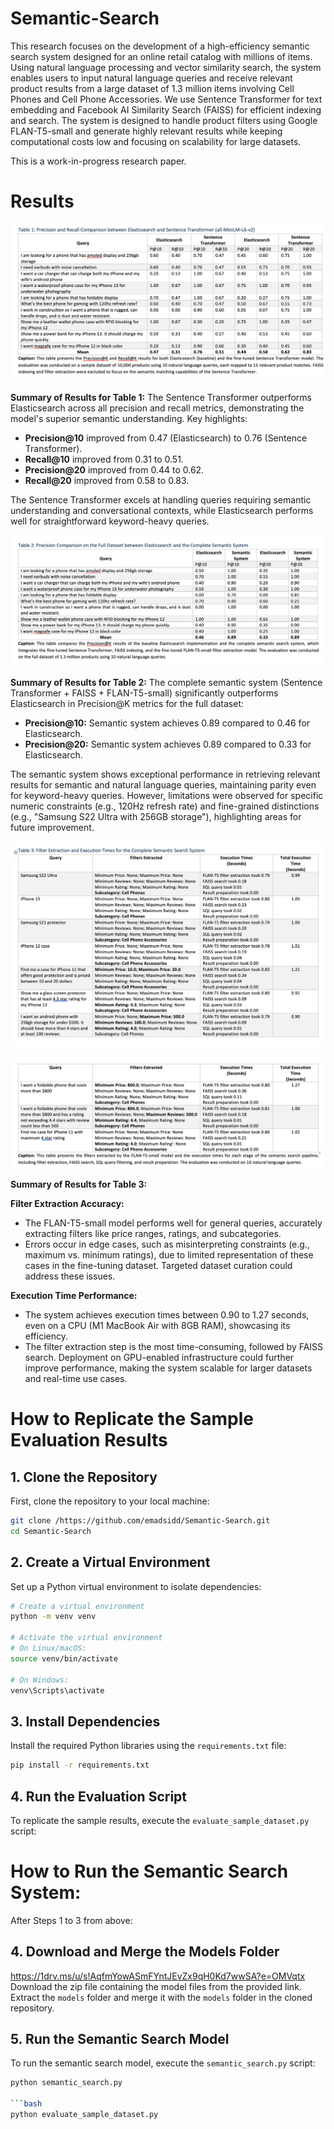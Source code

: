 # Semantic-Search
This research focuses on the development of a high-efficiency semantic search system designed for an online retail catalog with millions of items. Using natural language processing and vector similarity search, the system enables users to input natural language queries and receive relevant product results from a large dataset of 1.3 million items involving Cell Phones and Cell Phone Accessories. We use Sentence Transformer for text embedding and Facebook AI Similarity Search (FAISS) for efficient indexing and search. The system is designed to handle product filters using Google FLAN-T5-small and generate highly relevant results while keeping computational costs low and focusing on scalability for large datasets.

This is a work-in-progress research paper.

# Results
![Alt text](./Sample_Evaluation_Results/Table_1.png)

**Summary of Results for Table 1:**
The Sentence Transformer outperforms Elasticsearch across all precision and recall metrics, demonstrating the model's superior semantic understanding. Key highlights:

- **Precision@10** improved from 0.47 (Elasticsearch) to 0.76 (Sentence Transformer).
- **Recall@10** improved from 0.31 to 0.51.
- **Precision@20** improved from 0.44 to 0.62.
- **Recall@20** improved from 0.58 to 0.83.

The Sentence Transformer excels at handling queries requiring semantic understanding and conversational contexts, while Elasticsearch performs well for straightforward keyword-heavy queries.

![Alt text](./Sample_Evaluation_Results/Table_2.png)

**Summary of Results for Table 2:**
The complete semantic system (Sentence Transformer + FAISS + FLAN-T5-small) significantly outperforms Elasticsearch in Precision@K metrics for the full dataset:

- **Precision@10:** Semantic system achieves 0.89 compared to 0.46 for Elasticsearch.
- **Precision@20:** Semantic system achieves 0.89 compared to 0.33 for Elasticsearch.

The semantic system shows exceptional performance in retrieving relevant results for semantic and natural language queries, maintaining parity even for keyword-heavy queries. However, limitations were observed for specific numeric constraints (e.g., 120Hz refresh rate) and fine-grained distinctions (e.g., "Samsung S22 Ultra with 256GB storage"), highlighting areas for future improvement.

![Alt text](./Sample_Evaluation_Results/Table_3.1.png)

![Alt text](./Sample_Evaluation_Results/Table_3.2.png)

**Summary of Results for Table 3:**

**Filter Extraction Accuracy:**
- The FLAN-T5-small model performs well for general queries, accurately extracting filters like price ranges, ratings, and subcategories.
- Errors occur in edge cases, such as misinterpreting constraints (e.g., maximum vs. minimum ratings), due to limited representation of these cases in the fine-tuning dataset. Targeted dataset curation could address these issues.

**Execution Time Performance:**
- The system achieves execution times between 0.90 to 1.27 seconds, even on a CPU (M1 MacBook Air with 8GB RAM), showcasing its efficiency.
- The filter extraction step is the most time-consuming, followed by FAISS search. Deployment on GPU-enabled infrastructure could further improve performance, making the system scalable for larger datasets and real-time use cases.



# How to Replicate the Sample Evaluation Results

## 1. Clone the Repository
First, clone the repository to your local machine:

```bash
git clone /https://github.com/emadsidd/Semantic-Search.git
cd Semantic-Search
```

## 2. Create a Virtual Environment
Set up a Python virtual environment to isolate dependencies:

```bash
# Create a virtual environment
python -m venv venv

# Activate the virtual environment
# On Linux/macOS:
source venv/bin/activate

# On Windows:
venv\Scripts\activate
```

## 3. Install Dependencies
Install the required Python libraries using the `requirements.txt` file:

```bash
pip install -r requirements.txt
```

## 4. Run the Evaluation Script
To replicate the sample results, execute the `evaluate_sample_dataset.py` script:

# How to Run the Semantic Search System:
After Steps 1 to 3 from above:

## 4. Download and Merge the Models Folder
https://1drv.ms/u/s!AqfmYowASmFYntJEvZx9qH0Kd7wwSA?e=OMVqtx
Download the zip file containing the model files from the provided link. Extract the `models` folder and merge it with the `models` folder in the cloned repository.

## 5. Run the Semantic Search Model
To run the semantic search model, execute the `semantic_search.py` script:

```bash
python semantic_search.py

```bash
python evaluate_sample_dataset.py
```
